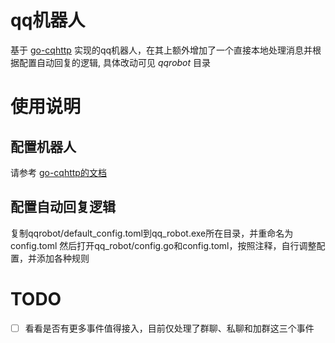# qq机器人

基于 [go-cqhttp](https://github.com/Mrs4s/go-cqhttp) 实现的qq机器人，在其上额外增加了一个直接本地处理消息并根据配置自动回复的逻辑, 具体改动可见 *qqrobot* 目录

# 使用说明

## 配置机器人

请参考 [go-cqhttp的文档](https://docs.go-cqhttp.org/)

## 配置自动回复逻辑

复制qqrobot/default_config.toml到qq_robot.exe所在目录，并重命名为config.toml 然后打开qq_robot/config.go和config.toml，按照注释，自行调整配置，并添加各种规则

# TODO

- [ ] 看看是否有更多事件值得接入，目前仅处理了群聊、私聊和加群这三个事件
